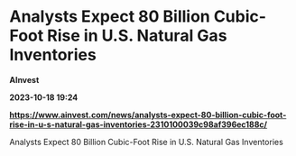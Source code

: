 # Analysts Expect 80 Billion Cubic-Foot Rise in U.S. Natural Gas Inventories
**AInvest**

**2023-10-18 19:24**

**https://www.ainvest.com/news/analysts-expect-80-billion-cubic-foot-rise-in-u-s-natural-gas-inventories-2310100039c98af396ec188c/**

Analysts Expect 80 Billion Cubic-Foot Rise in U.S. Natural Gas Inventories